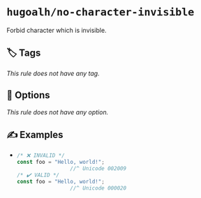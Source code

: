 # `hugoalh/no-character-invisible`

Forbid character which is invisible.

## 🏷️ Tags

*This rule does not have any tag.*

## 🔧 Options

*This rule does not have any option.*

## ✍️ Examples

- ```ts
  /* ❌ INVALID */
  const foo = "Hello, world!";
                   //^ Unicode 002009
  /* ✔️ VALID */
  const foo = "Hello, world!";
                   //^ Unicode 000020
  ```
